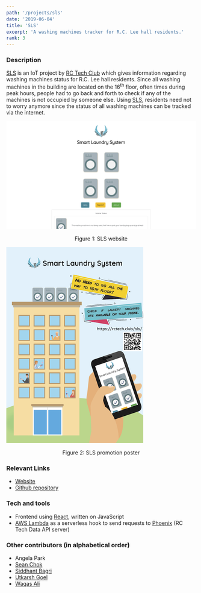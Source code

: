 ```yaml
---
path: '/projects/sls'
date: '2019-06-04'
title: 'SLS'
excerpt: 'A washing machines tracker for R.C. Lee hall residents.'
rank: 3
---
```


### Description

[SLS](https://sls.rctech.club) is an IoT project by [RC Tech Club](https://www.rctech.club/) which gives information regarding washing machines status for R.C. Lee hall residents. Since all washing machines in the building are located on the 16<sup>th</sup> floor, often times during peak hours, people had to go back and forth to check if any of the machines is not occupied by someone else. Using [SLS](https://sls.rctech.club), residents need not to worry anymore since the status of all washing machines can be tracked via the internet.

![SLS website](./sls-website.png)

<center>Figure 1: SLS website</center>

![SLS promotion poster](./sls-poster.png)

<center>Figure 2: SLS promotion poster</center>

### Relevant Links

- [Website](https://sls.rctech.club)
- [Github repository](https://github.com/rcltech/sls)

### Tech and tools

- Frontend using [React](https://reactjs.org/), written on JavaScript
- [AWS Lambda](https://aws.amazon.com/lambda/) as a serverless hook to send requests to [Phoenix](https://github.com/rcltech/phoenix) (RC Tech Data API server)

### Other contributors (in alphabetical order)

- Angela Park
- [Sean Chok](https://github.com/98sean98)
- [Siddhant Bagri](https://github.com/sidb28)
- [Utkarsh Goel](https://github.com/utkarsh867)
- [Waqas Ali](https://github.com/waqasAliAbbasi/)
